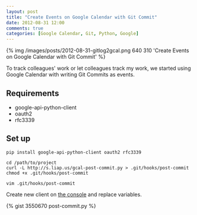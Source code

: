 ```yaml
---
layout: post
title: "Create Events on Google Calendar with Git Commit"
date: 2012-08-31 12:00
comments: true
categories: [Google Calendar, Git, Python, Google]
---
```


{% img /images/posts/2012-08-31-gitlog2gcal.png 640 310 'Create Events on Google Calendar with Git Commit' %}

To track colleagues&apos; work or let colleagues track my work, we started using Google Calendar with writing Git Commits as events.

<!--more-->

## Requirements

* google-api-python-client
* oauth2
* rfc3339

## Set up

    pip install google-api-python-client oauth2 rfc3339
    
    cd /path/to/project
    curl -L http://s.liap.us/gcal-post-commit.py > .git/hooks/post-commit
    chmod +x .git/hooks/post-commit
    
    vim .git/hooks/post-commit

Create new client on [the console](https://code.google.com/apis/console) and replace variables.

{% gist 3550670 post-commit.py %}